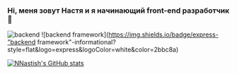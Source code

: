 ### Hi, меня зовут Настя и я начинающий front-end разработчик 👋

![backend](https://img.shields.io/badge/node.js-backend-informational?style=flat&logo=node.js&logoColor=white&color=2bbc8a)
![backend framework](https://img.shields.io/badge/express-"backend framework"-informational?style=flat&logo=express&logoColor=white&color=2bbc8a)

[![NNastish's GitHub stats](https://github-readme-stats.vercel.app/api?username=NNastish)](https://github.com/anuraghazra/github-readme-stats)


<!--
**NNastish/NNastish** is a ✨ _special_ ✨ repository because its `README.md` (this file) appears on your GitHub profile.

Here are some ideas to get you started:

- 🔭 I’m currently working on ...
- 🌱 I’m currently learning ...
- 👯 I’m looking to collaborate on ...
- 🤔 I’m looking for help with ...
- 💬 Ask me about ...
- 📫 How to reach me: ...
- 😄 Pronouns: ...
- ⚡ Fun fact: ...
-->
